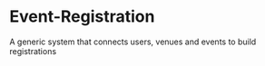 Event-Registration
==================

A generic system that connects users, venues and events to build registrations

